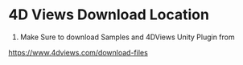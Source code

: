 # 4D Views Download Location

1. Make Sure to download Samples and 4DViews Unity Plugin from 

https://www.4dviews.com/download-files
